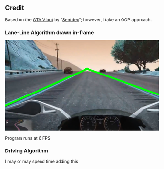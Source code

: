 ## Credit
Based on the [GTA V bot](https://github.com/Sentdex/pygta5) by "[Sentdex](https://www.youtube.com/user/sentdex)"; however, I take an OOP approach.

### Lane-Line Algorithm drawn in-frame
![fov](images/pov_motorcycle.PNG)

Program runs at 6 FPS

### Driving Algorithm
I may or may spend time adding this 

